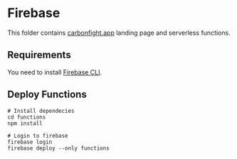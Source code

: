 # Firebase

This folder contains [carbonfight.app](https://carbonfight.app) landing page and serverless functions.


## Requirements

You need to install [Firebase CLI](https://firebase.google.com/docs/cli).

## Deploy Functions

```
# Install dependecies
cd functions
npm install

# Login to firebase
firebase login
firebase deploy --only functions
```